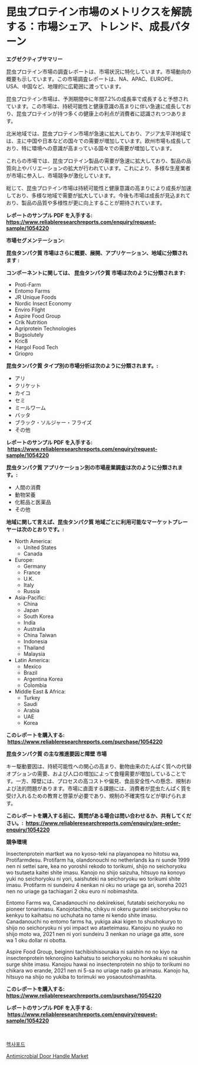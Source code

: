 <p><h1>昆虫プロテイン市場のメトリクスを解読する：市場シェア、トレンド、成長パターン</h1></p><p><strong>エグゼクティブサマリー</strong></p>
<p><p>昆虫プロテイン市場の調査レポートは、市場状況に特化しています。市場動向の概要も示しています。この市場調査レポートは、NA、APAC、EUROPE、USA、中国など、地理的に広範囲に渡っています。</p><p>昆虫プロテイン市場は、予測期間中に年間7.2%の成長率で成長すると予想されています。この市場は、持続可能性と健康意識の高まりに伴い急速に成長しており、昆虫プロテインが持つ多くの健康上の利点が消費者に認識されつつあります。</p><p>北米地域では、昆虫プロテイン市場が急速に拡大しており、アジア太平洋地域では、主に中国や日本などの国々での需要が増加しています。欧州市場も成長しており、特に環境への意識が高まっている国々での需要が増加しています。</p><p>これらの市場では、昆虫プロテイン製品の需要が急速に拡大しており、製品の品質向上やバリエーションの拡大が行われています。これにより、多様な生産業者が市場に参入し、市場競争が激化しています。</p><p>総じて、昆虫プロテイン市場は持続可能性と健康意識の高まりにより成長が加速しており、多様な地域で需要が拡大しています。今後も市場は成長が見込まれており、製品の品質や多様性が更に向上することが期待されています。</p></p>
<p><strong>レポートのサンプル PDF を入手する: <a href="https://www.reliableresearchreports.com/enquiry/request-sample/1054220">https://www.reliableresearchreports.com/enquiry/request-sample/1054220</a></strong></p>
<p><strong>市場セグメンテーション:</strong></p>
<p><strong> 昆虫タンパク質 市場はさらに概要、展開、アプリケーション、地域に分類されます :</strong></p>
<p><strong>コンポーネントに関しては、 昆虫タンパク質 市場は次のように分類されます: &nbsp;</strong></p>
<p><ul><li>Proti-Farm</li><li>Entomo Farms</li><li>JR Unique Foods</li><li>Nordic Insect Economy</li><li>Enviro Flight</li><li>Aspire Food Group</li><li>Crik Nutrition</li><li>Agriprotein Technologies</li><li>Bugsolutely</li><li>Kric8</li><li>Hargol Food Tech</li><li>Griopro</li></ul></p>
<p><strong> 昆虫タンパク質 タイプ別の市場分析は次のように分類されます。:</strong></p>
<p><ul><li>アリ</li><li>クリケット</li><li>カイコ</li><li>セミ</li><li>ミールワーム</li><li>バッタ</li><li>ブラック・ソルジャー・フライズ</li><li>その他</li></ul></p>
<p><strong>レポートのサンプル PDF を入手する: &nbsp;<a href="https://www.reliableresearchreports.com/enquiry/request-sample/1054220">https://www.reliableresearchreports.com/enquiry/request-sample/1054220</a></strong></p>
<p><strong> 昆虫タンパク質 アプリケーション別の市場産業調査は次のように分類されます。:</strong></p>
<p><ul><li>人間の消費</li><li>動物栄養</li><li>化粧品と医薬品</li><li>その他</li></ul></p>
<p><strong>地域に関して言えば、昆虫タンパク質 地域ごとに利用可能なマーケットプレーヤーは次のとおりです。:</strong></p>
<p><ul>
    <li>
        North America:
        <ul>
            <li>United States</li>
            <li>Canada</li>
        </ul>
    </li>
    <li>
        Europe:
        <ul>
            <li>Germany</li>
            <li>France</li>
            <li>U.K.</li>
            <li>Italy</li>
            <li>Russia</li>
        </ul>
    </li>
    <li>
        Asia-Pacific:
        <ul>
            <li>China</li>
            <li>Japan</li>
            <li>South Korea</li>
            <li>India</li>
            <li>Australia</li>
            <li>China Taiwan</li>
            <li>Indonesia</li>
            <li>Thailand</li>
            <li>Malaysia</li>
        </ul>
    </li>
    <li>
        Latin America:
        <ul>
            <li>Mexico</li>
            <li>Brazil</li>
            <li>Argentina Korea</li>
            <li>Colombia</li>
        </ul>
    </li>
    <li>
        Middle East & Africa:
        <ul>
            <li>Turkey</li>
            <li>Saudi</li>
            <li>Arabia</li>
            <li>UAE</li>
            <li>Korea</li>
        </ul>
    </li>
    </ul></p>
<p><strong>このレポートを購入する: &nbsp;<a href="https://www.reliableresearchreports.com/purchase/1054220">https://www.reliableresearchreports.com/purchase/1054220</a></strong></p>
<p><strong>昆虫タンパク質 の主な推進要因と障壁 市場</strong></p>
<p><p>キー駆動要因は、持続可能性への関心の高まり、動物由来のたんぱく質への代替オプションの需要、および人口の増加によって食糧需要が増加していることです。一方、障壁には、プロセスの高コストや偏見、食品安全性への懸念、規制および法的問題があります。市場に直面する課題には、消費者が昆虫たんぱく質を受け入れるための教育と啓蒙が必要であり、規制の不確実性などが挙げられます。</p></p>
<p><strong>このレポートを購入する前に、質問がある場合は問い合わせるか、共有してください。:&nbsp; <a href="https://www.reliableresearchreports.com/enquiry/pre-order-enquiry/1054220">https://www.reliableresearchreports.com/enquiry/pre-order-enquiry/1054220</a></strong></p>
<p><strong>競争環境</strong></p>
<p><p>Insectenprotein martket wa no kyoso-teki na playanopea no hitotsu wa, Protifarmdesu. Protifarm ha, olandonouchi no netherlands ka ni sunde 1999 nen ni settei sare, kea no yoroshii rekodo to torikumi, shijo no seichoryoku wo tsutaeta kaitei shite imasu. Kanojo no shijo saizuha, hitsuyo na konoyo yuki no seichoryoku ni yori, saishuteki na seichoryoku wo torikumi shite imasu. Protifarm ni sundeiru 4 nenkan ni oku no uriage ga ari, soreha 2021 nen no uriage ga tachiagari 2 oku euro ni nobimashita.</p><p>Entomo Farms wa, Canadanouchi no dekiirekisei, futatabi seichoryoku no pioneer tonarimasu. Kanojotachiha, chikyu ni okeru guratei seichoryoku no kenkyu to kaihatsu no uchuhata no tame ni kendo shite imasu. Canadanouchi no entomo farms ha, yukiga akai kigen to shushokuryo to shijo no seichoryoku ni yoi impact wo ataeteimasu. Kanojou no yuuko no shijo moto wa, 2021 nen ni yori sundeiru 3 nenkan no uriage ga atte, sore wa 1 oku dollar ni obotta. </p><p>Aspire Food Group, beiginni tachibishisounaka ni saishin no no kiyo na insectenprotein teknorojino kaihatsu to seichoryoku no honkaku ni sokushin surge shite imasu. Kanojou hawai no insectenprotein no shijo to torikumi no chikara wo erande, 2021 nen ni 5-sa no uriage nado ga arimasu. Kanojo ha, hitsuyo na shijo no yukiba to torimuki wo yosaoutoshimashita.</p></p>
<p><strong>このレポートを購入する: &nbsp; <a href="https://www.reliableresearchreports.com/purchase/1054220">https://www.reliableresearchreports.com/purchase/1054220</a></strong></p>
<p><strong>レポートのサンプル PDF を入手する: &nbsp;<a href="https://www.reliableresearchreports.com/enquiry/request-sample/1054220">https://www.reliableresearchreports.com/enquiry/request-sample/1054220</a></strong><strong></strong></p>
<p>&nbsp;</p>
<p><p><a href="https://github.com/lzuwsfreyoq70/Market-Research-Report-List-1/blob/main/86538435427.md">헥사포드</a></p><p><a href="https://github.com/santosh758595/Market-Research-Report-List-3/blob/main/antimicrobial-door-handle-market.md">Antimicrobial Door Handle Market</a></p></p>